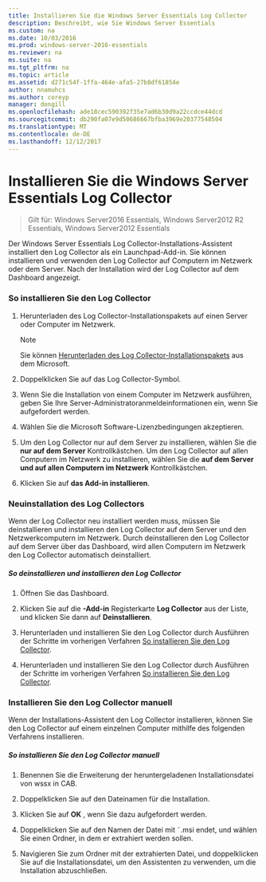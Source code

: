```yaml
---
title: Installieren Sie die Windows Server Essentials Log Collector
description: Beschreibt, wie Sie Windows Server Essentials
ms.custom: na
ms.date: 10/03/2016
ms.prod: windows-server-2016-essentials
ms.reviewer: na
ms.suite: na
ms.tgt_pltfrm: na
ms.topic: article
ms.assetid: d271c54f-1ffa-464e-afa5-27b8df61854e
author: nnamuhcs
ms.author: coreyp
manager: dongill
ms.openlocfilehash: ade18cec590392f35e7ad6b30d9a22ccdce44dcd
ms.sourcegitcommit: db290fa07e9d50686667bfba3969e20377548504
ms.translationtype: MT
ms.contentlocale: de-DE
ms.lasthandoff: 12/12/2017
---
```

# <a name="install-the-windows-server-essentials-log-collector"></a>Installieren Sie die Windows Server Essentials Log Collector

>Gilt für: Windows Server2016 Essentials, Windows Server2012 R2 Essentials, Windows Server2012 Essentials

Der Windows Server Essentials Log Collector-Installations-Assistent installiert den Log Collector als ein Launchpad-Add-in. Sie können installieren und verwenden den Log Collector auf Computern im Netzwerk oder dem Server. Nach der Installation wird der Log Collector auf dem Dashboard angezeigt.  
  
###  <a name="BKMK_ToInstall"></a>So installieren Sie den Log Collector  
  
1.  Herunterladen des Log Collector-Installationspakets auf einen Server oder Computer im Netzwerk.  
  
    > [!NOTE]
    >  Sie können [Herunterladen des Log Collector-Installationspakets](https://go.microsoft.com/fwlink/p/?LinkId=255470) aus dem Microsoft.  
  
2.  Doppelklicken Sie auf das Log Collector-Symbol.  
  
3.  Wenn Sie die Installation von einem Computer im Netzwerk ausführen, geben Sie Ihre Server-Administratoranmeldeinformationen ein, wenn Sie aufgefordert werden.  
  
4.  Wählen Sie die Microsoft Software-Lizenzbedingungen akzeptieren.  
  
5.  Um den Log Collector nur auf dem Server zu installieren, wählen Sie die **nur auf dem Server** Kontrollkästchen. Um den Log Collector auf allen Computern im Netzwerk zu installieren, wählen Sie die **auf dem Server und auf allen Computern im Netzwerk** Kontrollkästchen.  
  
6.  Klicken Sie auf **das Add-in installieren**.  
  
###  <a name="BKMK_Reinstall"></a>Neuinstallation des Log Collectors  
 Wenn der Log Collector neu installiert werden muss, müssen Sie deinstallieren und installieren den Log Collector auf dem Server und den Netzwerkcomputern im Netzwerk. Durch deinstallieren den Log Collector auf dem Server über das Dashboard, wird allen Computern im Netzwerk den Log Collector automatisch deinstalliert.  
  
##### <a name="to-uninstall-and-reinstall-the-log-collector"></a>So deinstallieren und installieren den Log Collector  
  
1.  Öffnen Sie das Dashboard.  
  
2.  Klicken Sie auf die **-Add-in** Registerkarte **Log Collector** aus der Liste, und klicken Sie dann auf **Deinstallieren**.  
  

3.  Herunterladen und installieren Sie den Log Collector durch Ausführen der Schritte im vorherigen Verfahren [So installieren Sie den Log Collector](Install-the-Windows-Server-Essentials-Log-Collector.md#BKMK_ToInstall).  

3.  Herunterladen und installieren Sie den Log Collector durch Ausführen der Schritte im vorherigen Verfahren [So installieren Sie den Log Collector](../support/Install-the-Windows-Server-Essentials-Log-Collector.md#BKMK_ToInstall).  

  
### <a name="manually-install-the-log-collector"></a>Installieren Sie den Log Collector manuell  
 Wenn der Installations-Assistent den Log Collector installieren, können Sie den Log Collector auf einem einzelnen Computer mithilfe des folgenden Verfahrens installieren.  
  
##### <a name="to-manually-install-the-log-collector"></a>So installieren Sie den Log Collector manuell  
  
1.  Benennen Sie die Erweiterung der heruntergeladenen Installationsdatei von wssx in CAB.  
  
2.  Doppelklicken Sie auf den Dateinamen für die Installation.  
  
3.  Klicken Sie auf **OK** , wenn Sie dazu aufgefordert werden.  
  
4.  Doppelklicken Sie auf den Namen der Datei mit ˜.msi endet, und wählen Sie einen Ordner, in dem er extrahiert werden sollen.  
  
5.  Navigieren Sie zum Ordner mit der extrahierten Datei, und doppelklicken Sie auf die Installationsdatei, um den Assistenten zu verwenden, um die Installation abzuschließen.
